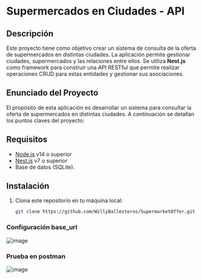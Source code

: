 # Supermercados en Ciudades - API

## Descripción

Este proyecto tiene como objetivo crear un sistema de consulta de la oferta de supermercados en distintas ciudades. La aplicación permite gestionar ciudades, supermercados y las relaciones entre ellos. Se utiliza **Nest.js** como framework para construir una API RESTful que permite realizar operaciones CRUD para estas entidades y gestionar sus asociaciones.

## Enunciado del Proyecto

El propósito de esta aplicación es desarrollar un sistema para consultar la oferta de supermercados en distintas ciudades. A continuación se detallan los puntos claves del proyecto:

## Requisitos

- [Node.js](https://nodejs.org/) v14 o superior
- [Nest.js](https://nestjs.com/) v7 o superior
- Base de datos (SQLite).

## Instalación

1. Clona este repositorio en tu máquina local:

   ```bash
   git clone https://github.com/WillyBallesteros/SupermarketOffer.git
   
### Configuración base_url
![image](https://github.com/user-attachments/assets/8d7333ab-45cd-4a10-9018-c5322461c969)

### Prueba en postman
![image](https://github.com/user-attachments/assets/123fd3f9-b74b-4add-9ebf-924826fd68ad)



